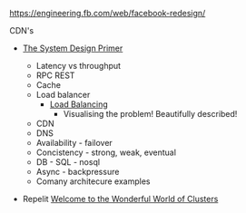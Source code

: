 https://engineering.fb.com/web/facebook-redesign/


CDN's


* [The System Design Primer](https://github.com/donnemartin/system-design-primer)
    * Latency vs throughput
    * RPC REST
    * Cache
    * Load balancer
        * [Load Balancing](https://samwho.dev/load-balancing/)
            * Visualising the problem! Beautifully described!
    * CDN
    * DNS
    * Availability - failover
    * Concistency - strong, weak, eventual
    * DB - SQL - nosql
    * Async - backpressure
    * Comany architecure examples

* Repelit [Welcome to the Wonderful World of Clusters](https://blog.replit.com/welcome-to-the-wonderful-world-of-clusters)